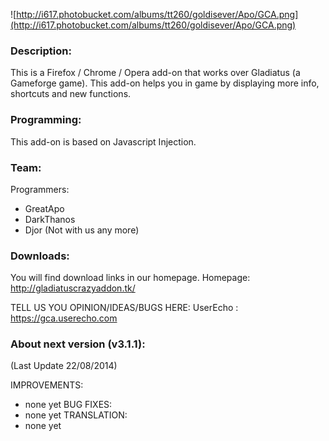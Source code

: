 ![http://i617.photobucket.com/albums/tt260/goldisever/Apo/GCA.png](http://i617.photobucket.com/albums/tt260/goldisever/Apo/GCA.png)

### Description: ###
This is a Firefox / Chrome / Opera add-on that works over Gladiatus (a Gameforge game). This add-on helps you in game by displaying more info, shortcuts and new functions.

### Programming: ###
This add-on is based on Javascript Injection.

### Team: ###
Programmers:
  * GreatApo
  * DarkThanos
  * Djor (Not with us any more)

### Downloads: ###
You will find download links in our homepage.
Homepage: http://gladiatuscrazyaddon.tk/

TELL US YOU OPINION/IDEAS/BUGS HERE:
UserEcho : https://gca.userecho.com


### About next version (v3.1.1): ###
(Last Update 22/08/2014)

IMPROVEMENTS:
  * none yet
BUG FIXES:
  * none yet
TRANSLATION:
  * none yet